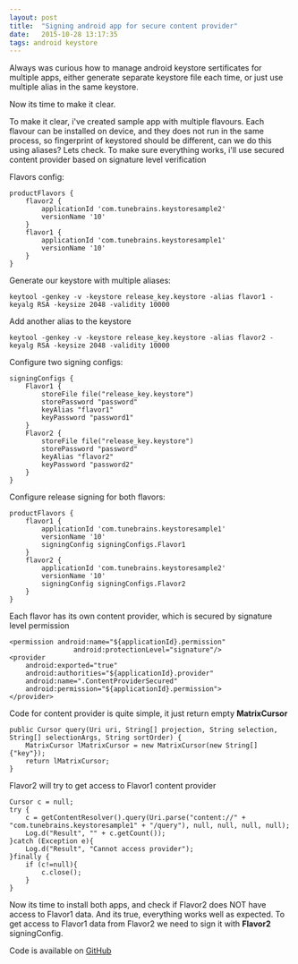 ```yaml
---
layout: post
title:  "Signing android app for secure content provider"
date:   2015-10-28 13:17:35
tags: android keystore
---
```


Always was curious how to manage android keystore sertificates for multiple apps, either generate separate keystore file each time, or just use multiple alias in the same keystore.

Now its time to make it clear.

To make it clear, i've created sample app with multiple flavours. Each flavour can be installed on device, and they does not run in the same process, so fingerprint of keystored should be different, can we do this using aliases? Lets check. To make sure everything works, i'll use secured content provider based on signature level verification

Flavors config:

```
productFlavors {
    flavor2 {
        applicationId 'com.tunebrains.keystoresample2'
        versionName '10'
    }
    flavor1 {
        applicationId 'com.tunebrains.keystoresample1'
        versionName '10'
    }
}
```

Generate our keystore with multiple aliases:

```
keytool -genkey -v -keystore release_key.keystore -alias flavor1 -keyalg RSA -keysize 2048 -validity 10000
```

Add another alias to the keystore

```
keytool -genkey -v -keystore release_key.keystore -alias flavor2 -keyalg RSA -keysize 2048 -validity 10000
```

Configure two signing configs:

```
signingConfigs {
    Flavor1 {
        storeFile file("release_key.keystore")
        storePassword "password"
        keyAlias "flavor1"
        keyPassword "password1"
    }
    Flavor2 {
        storeFile file("release_key.keystore")
        storePassword "password"
        keyAlias "flavor2"
        keyPassword "password2"
    }
}
```

Configure release signing for both flavors:

```
productFlavors {
    flavor1 {
        applicationId 'com.tunebrains.keystoresample1'
        versionName '10'        
        signingConfig signingConfigs.Flavor1
    }
    flavor2 {
        applicationId 'com.tunebrains.keystoresample2'
        versionName '10'        
        signingConfig signingConfigs.Flavor2
    }
}
```

Each flavor has its own content provider, which is secured by signature level permission

```
<permission android:name="${applicationId}.permission"
                android:protectionLevel="signature"/>
<provider
    android:exported="true"
    android:authorities="${applicationId}.provider"
    android:name=".ContentProviderSecured"
    android:permission="${applicationId}.permission">
</provider>
```

Code for content provider is quite simple, it just return empty **MatrixCursor**

```
public Cursor query(Uri uri, String[] projection, String selection, String[] selectionArgs, String sortOrder) {
    MatrixCursor lMatrixCursor = new MatrixCursor(new String[]{"key"});    
    return lMatrixCursor;
}
```

Flavor2 will try to get access to Flavor1 content provider

```
Cursor c = null;
try {
    c = getContentResolver().query(Uri.parse("content://" + "com.tunebrains.keystoresample1" + "/query"), null, null, null, null);
    Log.d("Result", "" + c.getCount());
}catch (Exception e){
    Log.d("Result", "Cannot access provider");
}finally {
    if (c!=null){
        c.close();
    }
}
```

Now its time to install both apps, and check if Flavor2 does NOT have access to Flavor1 data. And its true, everything works well as expected. To get access to Flavor1 data from Flavor2 we need to sign it with **Flavor2** signingConfig.

Code is available on [GitHub](https://github.com/timoshenkoav/KeystoreSample)





